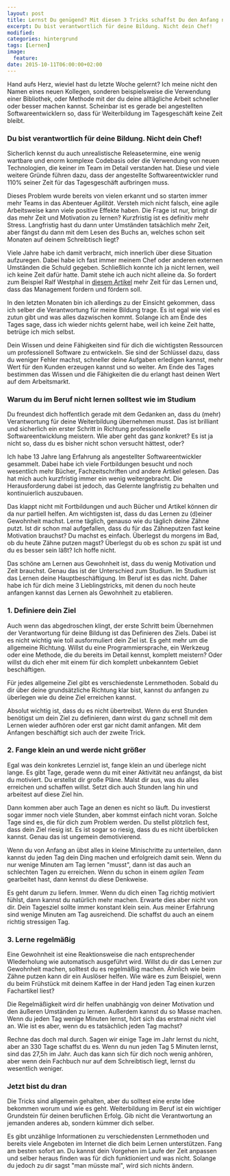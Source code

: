 ```yaml
---
layout: post
title: Lernst Du genügend? Mit diesen 3 Tricks schaffst Du den Anfang noch Heute!
excerpt: Du bist verantwortlich für deine Bildung. Nicht dein Chef!
modified:
categories: hintergrund
tags: [Lernen]
image:
  feature:
date: 2015-10-11T06:00:00+02:00
---
```


Hand aufs Herz, wieviel hast du letzte Woche gelernt? Ich meine nicht den Namen eines neuen Kollegen, sonderen beispielsweise die Verwendung einer Bibliothek, oder Methode mit der du deine alltägliche Arbeit schneller oder besser machen kannst. Scheinbar ist es gerade bei angestellten Softwareentwicklern so, dass für Weiterbildung im Tagesgeschäft keine Zeit bleibt.

### Du bist verantwortlich für deine Bildung. Nicht dein Chef!

Sicherlich kennst du auch unrealistische Releasetermine, eine wenig wartbare und enorm komplexe Codebasis oder die Verwendung von neuen Technologien, die keiner im Team im Detail verstanden hat. Diese und viele weitere Gründe führen dazu, dass der angestellte Softwareentwickler rund 110% seiner Zeit für das Tagesgeschäft aufbringen muss.

Dieses Problem wurde bereits von vielen erkannt und so starten immer mehr Teams in das Abenteuer *Agilität*. Versteh mich nicht falsch, eine agile Arbeitsweise kann viele positive Effekte haben. Die Frage ist nur, bringt dir das mehr Zeit und Motivation zu lernen? Kurzfristig ist es definitiv mehr Stress. Langfristig hast du dann unter Umständen tatsächlich mehr Zeit, aber fängst du dann mit dem Lesen des Buchs an, welches schon seit Monaten auf deinem Schreibtisch liegt?

Viele Jahre habe ich damit verbracht, mich innerlich über diese Situation aufzuregen. Dabei habe ich fast immer meinem Chef oder anderen externen Umständen die Schuld gegeben. Schließlich konnte ich ja nicht lernen, weil ich keine Zeit dafür hatte. Damit stehe ich auch nicht alleine da. So fordert zum Beispiel Ralf Westphal in [diesem Artikel](http://blog.ralfw.de/2014/04/arbeitszeiteinteilung-fur-veranderung.html) mehr Zeit für das Lernen und, dass das Management fordern und fördern soll. 

In den letzten Monaten bin ich allerdings zu der Einsicht gekommen, dass ich selber die Verantwortung für meine Bildung trage. Es ist egal wie viel es zutun gibt und was alles dazwischen kommt. Solange ich am Ende des Tages sage, dass ich wieder nichts gelernt habe, weil ich keine Zeit hatte, betrüge ich mich selbst.

Dein Wissen und deine Fähigkeiten sind für dich die wichtigsten Ressourcen um professionell Software zu entwickeln. Sie sind der Schlüssel dazu, dass du weniger Fehler machst, schneller deine Aufgaben erledigen kannst, mehr Wert für den Kunden erzeugen kannst und so weiter. Am Ende des Tages bestimmen das Wissen und die Fähigkeiten die du erlangt hast deinen Wert auf dem Arbeitsmarkt.

### Warum du im Beruf nicht lernen solltest wie im Studium

Du freundest dich hoffentlich gerade mit dem Gedanken an, dass du (mehr) Verantwortung für deine Weiterbildung übernehmen musst. Das ist brilliant und sicherlich ein erster Schritt in Richtung professionelle Softwareentwicklung meistern. Wie aber geht das ganz konkret? Es ist ja nicht so, dass du es bisher nicht schon versucht hättest, oder?

Ich habe 13 Jahre lang Erfahrung als angestellter Softwareentwickler gesammelt. Dabei habe ich viele Fortbildungen besucht und noch wesentlich mehr Bücher, Fachzeitschriften und andere Artikel gelesen. Das hat mich auch kurzfristig immer ein wenig weitergebracht. Die Herausforderung dabei ist jedoch, das Gelernte langfristig zu behalten und kontinuierlich auszubauen.

Das klappt nicht mit Fortbildungen und auch Bücher und Artikel können dir da nur partiell helfen. Am wichtigsten ist, dass du das Lernen zu (d)einer Gewohnheit machst. Lerne täglich, genauso wie du täglich deine Zähne putzt. Ist dir schon mal aufgefallen, dass du für das Zähneputzen fast keine Motivation brauchst? Du machst es einfach. Überlegst du morgens im Bad, ob du heute Zähne putzen magst? Überlegst du ob es schon zu spät ist und du es besser sein läßt? Ich hoffe nicht.

Das schöne am Lernen aus Gewohnheit ist, dass du wenig Motivation und Zeit brauchst. Genau das ist der Unterschied zum Studium. Im Studium ist das Lernen deine Hauptbeschäftigung. Im Beruf ist es das nicht. Daher habe ich für dich meine 3 Lieblingstricks, mit denen du noch heute anfangen kannst das Lernen als Gewohnheit zu etablieren.

### 1. Definiere dein Ziel

Auch wenn das abgedroschen klingt, der erste Schritt beim Übernehmen der Verantwortung für deine Bildung ist das Definieren des Ziels. Dabei ist es nicht wichtig wie toll ausformuliert dein Ziel ist. Es geht mehr um die allgemeine Richtung. Willst du eine Programmiersprache, ein Werkzeug oder eine Methode, die du bereits im Detail kennst, komplett meistern? Oder willst du dich eher mit einem für dich komplett unbekanntem Gebiet beschäftigen.

Für jedes allgemeine Ziel gibt es verschiedenste Lernmethoden. Sobald du dir über deine grundsätzliche Richtung klar bist, kannst du anfangen zu überlegen wie du deine Ziel erreichen kannst.

Absolut wichtig ist, dass du es nicht übertreibst. Wenn du erst Stunden benötigst um dein Ziel zu definieren, dann wirst du ganz schnell mit dem Lernen wieder aufhören oder erst gar nicht damit anfangen. Mit dem Anfangen beschäftigt sich auch der zweite Trick.

### 2. Fange klein an und werde nicht größer

Egal was dein konkretes Lernziel ist, fange klein an und überlege nicht lange. Es gibt Tage, gerade wenn du mit einer Aktivität neu anfängst, da bist du motiviert. Du erstellst dir große Pläne. Malst dir aus, was du alles erreichen und schaffen willst. Setzt dich auch Stunden lang hin und arbeitest auf diese Ziel hin.

Dann kommen aber auch Tage an denen es nicht so läuft. Du investierst sogar immer noch viele Stunden, aber kommst einfach nicht voran. Solche Tage sind es, die für dich zum Problem werden. Du stellst plötzlich fest, dass dein Ziel riesig ist. Es ist sogar so riesig, dass du es nicht überblicken kannst. Genau das ist ungemein demotivierend.

Wenn du von Anfang an übst alles in kleine Minischritte zu unterteilen, dann kannst du jeden Tag dein Ding machen und erfolgreich damit sein. Wenn du nur wenige Minuten am Tag lernen "musst", dann ist das auch an schlechten Tagen zu erreichen. Wenn du schon in einem *agilen Team* gearbeitet hast, dann kennst du diese Denkweise.

Es geht darum zu liefern. Immer. Wenn du dich einen Tag richtig motiviert fühlst, dann kannst du natürlich mehr machen. Erwarte dies aber nicht von dir. Dein Tagesziel sollte immer konstant klein sein. Aus meiner Erfahrung sind wenige Minuten am Tag ausreichend. Die schaffst du auch an einem richtig stressigen Tag.

### 3. Lerne regelmäßig

Eine Gewohnheit ist eine Reaktionsweise die nach entsprechender WIederholung wie automatisch ausgeführt wird. Willst du dir das Lernen zur Gewohnheit machen, solltest du es regelmäßig machen. Ähnlich wie beim Zähne putzen kann dir ein Auslöser helfen. Wie wäre es zum Beispiel, wenn du beim Frühstück mit deinem Kaffee in der Hand jeden Tag einen kurzen Fachartikel liest?

Die Regelmäßigkeit wird dir helfen unabhängig von deiner Motivation und den äußeren Umständen zu lernen. Außerdem kannst du so Masse machen. Wenn du jeden Tag wenige Minuten lernst, hört sich das erstmal nicht viel an. Wie ist es aber, wenn du es tatsächlich jeden Tag machst?

Rechne das doch mal durch. Sagen wir einige Tage im Jahr lernst du nicht, aber an 330 Tage schaffst du es. Wenn du nun jeden Tag 5 Minuten lernst, sind das 27,5h im Jahr. Auch das kann sich für dich noch wenig anhören, aber wenn dein Fachbuch nur auf dem Schreibtisch liegt, lernst du wesentlich weniger.

### Jetzt bist du dran

Die Tricks sind allgemein gehalten, aber du solltest eine erste Idee bekommen worum und wie es geht. Weiterbildung im Beruf ist ein wichtiger Grundstein für deinen beruflichen Erfolg. Gib nicht die Verantwortung an jemanden anderes ab, sondern kümmer dich selber.

Es gibt unzählige Informationen zu verschiedensten Lernmethoden und bereits viele Angeboten im Internet die dich beim Lernen unterstützen. Fang am besten sofort an. Du kannst dein Vorgehen im Laufe der Zeit anpassen und selber heraus finden was für dich funktioniert und was nicht. Solange du jedoch zu dir sagst "man müsste mal", wird sich nichts ändern.
